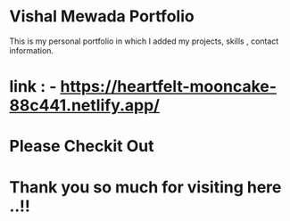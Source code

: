 
# Vishal Mewada Portfolio 
This is my personal portfolio in which I added my projects, skills , contact information.

# link : - https://heartfelt-mooncake-88c441.netlify.app/

# Please Checkit Out  

# Thank you so much for visiting here ..!!